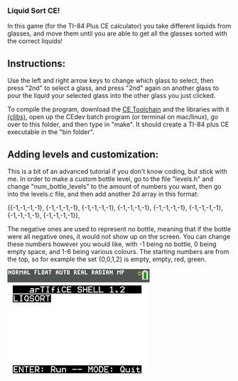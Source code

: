 ### Liquid Sort CE!
In this game (for the TI-84 Plus CE calculator) you take different liquids from glasses, and move them until you are able to get all the glasses sorted with the correct liquids!

## Instructions:
Use the left and right arrow keys to change which glass to select, then press "2nd" to select a glass, and press "2nd" again on another glass to pour the liquid your selected glass into the other glass you just clicked.

To compile the program, download the [CE Toolchain](https://github.com/CE-Programming/toolchain/releases) and the libraries with it [(clibs)](https://github.com/CE-Programming/toolchain/releases/download/nightly/clibs.8xg), open up the CEdev batch program (or terminal on mac/linux), go over to this folder, and then type in "make". It should create a TI-84 plus CE executable in the "bin folder".

## Adding levels and customization:
This is a bit of an advanced tutorial if you don't know coding, but stick with me. In order to make a custom bottle level, go to the file "levels.h" and change "num_bottle_levels" to the amount of numbers you want, then go into the levels.c file, and then add another 2d array in this format:

{{-1,-1,-1,-1},
{-1,-1,-1,-1},
{-1,-1,-1,-1},
{-1,-1,-1,-1},
{-1,-1,-1,-1},
{-1,-1,-1,-1},
{-1,-1,-1,-1},
{-1,-1,-1,-1}},

The negative ones are used to represent no bottle, meaning that if the bottle were all negative ones, it would not show up on the screen. You can change these numbers however you would like, with -1 being no bottle, 0 being empty space, and 1-6 being various colours. The starting numbers are from the top, so for example the set {0,0,1,2} is empty, empty, red, green.

![Video of playing the Liquid Sort game until level 3](./Capture1.gif)
